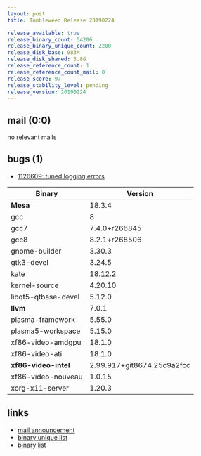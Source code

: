 ```yaml
---
layout: post
title: Tumbleweed Release 20190224

release_available: true
release_binary_count: 54206
release_binary_unique_count: 2200
release_disk_base: 983M
release_disk_shared: 3.8G
release_reference_count: 1
release_reference_count_mail: 0
release_score: 97
release_stability_level: pending
release_version: 20190224
---
```


## mail (0:0)

no relevant mails

## bugs (1)

<!--more-->

- [1126609: tuned logging errors](https://bugzilla.opensuse.org/show_bug.cgi?id=1126609)

Binary | Version
--- | ---
**Mesa** | 18.3.4
gcc | 8
gcc7 | 7.4.0+r266845
gcc8 | 8.2.1+r268506
gnome-builder | 3.30.3
gtk3-devel | 3.24.5
kate | 18.12.2
kernel-source | 4.20.10
libqt5-qtbase-devel | 5.12.0
**llvm** | 7.0.1
plasma-framework | 5.55.0
plasma5-workspace | 5.15.0
xf86-video-amdgpu | 18.1.0
xf86-video-ati | 18.1.0
**xf86-video-intel** | 2.99.917+git8674.25c9a2fcc
xf86-video-nouveau | 1.0.15
xorg-x11-server | 1.20.3

## links

- [mail announcement](https://lists.opensuse.org/opensuse-factory/2019-02/msg00577.html)
- [binary unique list](http://download.tumbleweed.boombatower.com/20190224/rpm.unique.list)
- [binary list](http://download.tumbleweed.boombatower.com/20190224/rpm.list)
